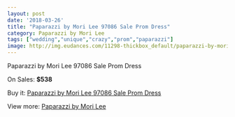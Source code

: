 ```yaml
---
layout: post
date: '2018-03-26'
title: "Paparazzi by Mori Lee 97086 Sale Prom Dress"
category: Paparazzi by Mori Lee
tags: ["wedding","unique","crazy","prom","paparazzi"]
image: http://img.eudances.com/11298-thickbox_default/paparazzi-by-mori-lee-97086-sale-prom-dress.jpg
---
```

Paparazzi by Mori Lee 97086 Sale Prom Dress

On Sales: **$538**
<a href="https://www.eudances.com/en/paparazzi-by-mori-lee/3598-paparazzi-by-mori-lee-97086-sale-prom-dress.html"><amp-img layout="responsive" width="600" height="600" src="//img.eudances.com/11298-thickbox_default/paparazzi-by-mori-lee-97086-sale-prom-dress.jpg" alt="Paparazzi by Mori Lee 97086 Sale Prom Dress 0" /></a>
<a href="https://www.eudances.com/en/paparazzi-by-mori-lee/3598-paparazzi-by-mori-lee-97086-sale-prom-dress.html"><amp-img layout="responsive" width="600" height="600" src="//img.eudances.com/11301-thickbox_default/paparazzi-by-mori-lee-97086-sale-prom-dress.jpg" alt="Paparazzi by Mori Lee 97086 Sale Prom Dress 1" /></a>
<a href="https://www.eudances.com/en/paparazzi-by-mori-lee/3598-paparazzi-by-mori-lee-97086-sale-prom-dress.html"><amp-img layout="responsive" width="600" height="600" src="//img.eudances.com/11300-thickbox_default/paparazzi-by-mori-lee-97086-sale-prom-dress.jpg" alt="Paparazzi by Mori Lee 97086 Sale Prom Dress 2" /></a>
<a href="https://www.eudances.com/en/paparazzi-by-mori-lee/3598-paparazzi-by-mori-lee-97086-sale-prom-dress.html"><amp-img layout="responsive" width="600" height="600" src="//img.eudances.com/11299-thickbox_default/paparazzi-by-mori-lee-97086-sale-prom-dress.jpg" alt="Paparazzi by Mori Lee 97086 Sale Prom Dress 3" /></a>

Buy it: [Paparazzi by Mori Lee 97086 Sale Prom Dress](https://www.eudances.com/en/paparazzi-by-mori-lee/3598-paparazzi-by-mori-lee-97086-sale-prom-dress.html "Paparazzi by Mori Lee 97086 Sale Prom Dress")

View more: [Paparazzi by Mori Lee](https://www.eudances.com/en/78-Paparazzi-by-Mori-Lee "Paparazzi by Mori Lee")
